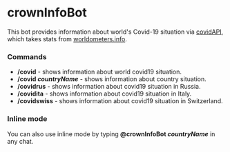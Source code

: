 # crownInfoBot
This bot provides information about world's Covid-19 situation via [covidAPI](https://github.com/javieraviles/covidAPI), which takes stats from [worldometers.info](https://www.worldometers.info/coronavirus/).

### Commands
- __/covid__ - shows information about world covid19 situation.
- __/covid *countryName*__ - shows information about country situation.
- __/covidrus__ - shows information about covid19 situation in Russia.
- __/covidita__ - shows information about covid19 situation in Italy.
- __/covidswiss__ - shows information about covid19 situation in Switzerland.

### Inline mode
You can also use inline mode by typing __@crownInfoBot *countryName*__ in any chat.
